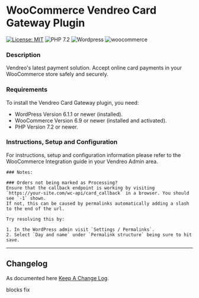 # WooCommerce Vendreo Card Gateway Plugin

[![License: MIT](https://img.shields.io/badge/License-MIT-yellow.svg)](https://opensource.org/licenses/MIT)
![PHP 7.2](https://img.shields.io/badge/PHP-7.2-blue.svg)
![Wordpress](https://img.shields.io/badge/wordpress-v6.1.1-green)
![woocommerce](https://img.shields.io/badge/woocommerce-v6.9-green)


### Description
Vendreo's latest payment solution. Accept online card payments in your WooCommerce store safely and securely.

### Requirements

To install the Vendreo Card Gateway plugin, you need:

* WordPress Version 6.1.1 or newer (installed).
* WooCommerce Version 6.9 or newer (installed and activated).
* PHP Version 7.2 or newer.

### Instructions, Setup and Configuration
 
For instructions, setup and configuration information please refer to the WooCommerce Integration guide in your Vendreo Admin area.

````
### Notes:

### Orders not being marked as Processing?
Ensure that the callback endpoint is working by visiting `https://your-site.com/wc-api/card_callback` in a browser. You should see `-1` shown.
If not, this can be caused by permalinks automatically adding a slash to the end of the url. 

Try resolving this by:

1. In the WordPress admin visit `Settings / Permalinks`.
2. Select `Day and name` under `Permalink structure` being sure to hit save.
````
---

## Changelog
As documented here [Keep A Change Log](https://keepachangelog.com/en/1.0.0/).


blocks fix

